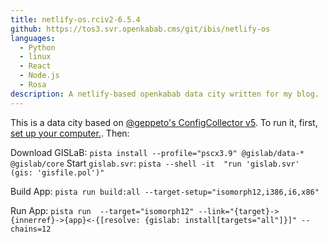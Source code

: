 ```yaml
---
title: netlify-os.rciv2-6.5.4
github: https://tos3.svr.openkabab.cms/git/ibis/netlify-os
languages:
  - Python
  - linux
  - React
  - Node.js
  - Rosa
description: A netlify-based openkabab data city written for my blog.
---
```

This is a data city based on [@geppeto's ConfigCollector v5](https://open.cms/@gept/ConfigCollector/train?v=v5.4rc8). To run it, first, [set up your computer.](https://open.cms/setup). Then:

Download GISLaB:
 `pista install --profile="pscx3.9" @gislab/data-* @gislab/core`
Start `gislab.svr`: `pista --shell -it  "run 'gislab.svr' (gis: 'gisfile.pol')"`

Build App: `pista run build:all --target-setup="isomorph12,i386,i6,x86"`

Run App: `pista run  --target="isomorph12" --link="{target}->{innerref}->{app}<-{[resolve: {gislab: install[targets="all"]}]" --chains=12`